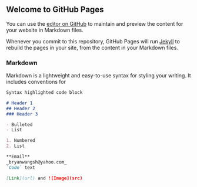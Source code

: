 ## Welcome to GitHub Pages

You can use the [editor on GitHub](https://github.com/WangResearchGroup/Contact/edit/gh-pages/index.md) to maintain and preview the content for your website in Markdown files.

Whenever you commit to this repository, GitHub Pages will run [Jekyll](https://jekyllrb.com/) to rebuild the pages in your site, from the content in your Markdown files.

### Markdown

Markdown is a lightweight and easy-to-use syntax for styling your writing. It includes conventions for

```markdown
Syntax highlighted code block

# Header 1
## Header 2
### Header 3

- Bulleted
- List

1. Numbered
2. List

**Email**
_bryanwangsh@yahoo.com_
`Code` text

[Link](url) and ![Image](src)
```

